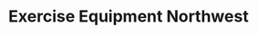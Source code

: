---
title: "Exercise Equipment Northwest"
url: /beaverton/exercise-equipment-northwest/
shop: Sport
---